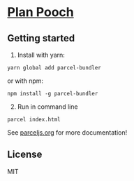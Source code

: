 # [Plan Pooch](https://a1exalexander.github.io/plan-pooch)

## Getting started

1.  Install with yarn:

```shell
yarn global add parcel-bundler
```

or with npm:

```shell
npm install -g parcel-bundler
```

2. Run in command line
```shell
parcel index.html
```

See [parceljs.org](https://parceljs.org) for more documentation!

## License

MIT
